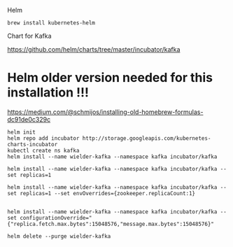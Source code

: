 
Helm 

```
brew install kubernetes-helm
```

Chart for Kafka

https://github.com/helm/charts/tree/master/incubator/kafka

Helm older version needed for this installation !!!
===========
https://medium.com/@schmijos/installing-old-homebrew-formulas-dc91de0c329c

```
helm init
helm repo add incubator http://storage.googleapis.com/kubernetes-charts-incubator
kubectl create ns kafka
helm install --name wielder-kafka --namespace kafka incubator/kafka 

helm install --name wielder-kafka --namespace kafka incubator/kafka --set replicas=1

helm install --name wielder-kafka --namespace kafka incubator/kafka --set replicas=1 --set envOverrides={zookeeper.replicaCount:1}


helm install --name wielder-kafka --namespace kafka incubator/kafka --set configurationOverride="{"replica.fetch.max.bytes":15048576,"message.max.bytes":15048576}"
```

```
helm delete --purge wielder-kafka
```